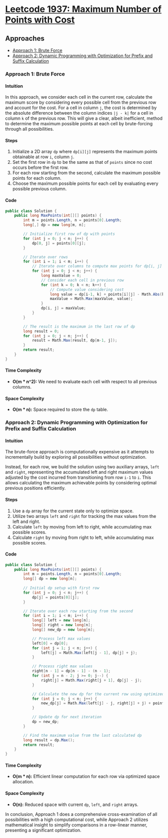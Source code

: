 # [Leetcode 1937: Maximum Number of Points with Cost](https://leetcode.com/problems/maximum-number-of-points-with-cost/)

## Approaches

- [Approach 1: Brute Force](#approach-1-brute-force)
- [Approach 2: Dynamic Programming with Optimization for Prefix and Suffix Calculation](#approach-2-dynamic-programming-with-optimization-for-prefix-and-suffix-calculation)

### Approach 1: Brute Force

#### Intuition

In this approach, we consider each cell in the current row, calculate the maximum score by considering every possible cell from the previous row and account for the cost. For a cell in column `j`, the cost is determined by the absolute difference between the column indices `|j - k|` for a cell in column `k` of the previous row. This will give a clear, albeit inefficient, method to determine the maximum possible points at each cell by brute-forcing through all possibilities.

#### Steps

1. Initialize a 2D array `dp` where `dp[i][j]` represents the maximum points obtainable at row `i`, column `j`.
2. Set the first row in `dp` to be the same as that of `points` since no cost occurs before the first row.
3. For each row starting from the second, calculate the maximum possible points for each column.
4. Choose the maximum possible points for each cell by evaluating every possible previous column.

#### Code

```csharp
public class Solution {
    public long MaxPoints(int[][] points) {
        int m = points.Length, n = points[0].Length;
        long[,] dp = new long[m, n];

        // Initialize first row of dp with points
        for (int j = 0; j < n; j++) {
            dp[0, j] = points[0][j];
        }

        // Iterate over rows
        for (int i = 1; i < m; i++) {
            // Iterate over columns to compute max points for dp[i, j]
            for (int j = 0; j < n; j++) {
                long maxValue = 0;
                // Consider each cell in previous row
                for (int k = 0; k < n; k++) {
                    // Compute value considering cost
                    long value = dp[i-1, k] + points[i][j] - Math.Abs(k - j);
                    maxValue = Math.Max(maxValue, value);
                }
                dp[i, j] = maxValue;
            }
        }

        // The result is the maximum in the last row of dp
        long result = 0;
        for (int j = 0; j < n; j++) {
            result = Math.Max(result, dp[m-1, j]);
        }
        return result;
    }
}
```

#### Time Complexity
- **O(m * n^2):** We need to evaluate each cell with respect to all previous columns.

#### Space Complexity
- **O(m * n):** Space required to store the `dp` table.

### Approach 2: Dynamic Programming with Optimization for Prefix and Suffix Calculation

#### Intuition

The brute-force approach is computationally expensive as it attempts to incrementally build by exploring all possibilities without optimization. 

Instead, for each row, we build the solution using two auxiliary arrays, `left` and `right`, representing the accumulated left and right maximum values adjusted by the cost incurred from transitioning from row `i-1` to `i`. This allows calculating the maximum achievable points by considering optimal previous positions efficiently.

#### Steps

1. Use a `dp` array for the current state only to optimize space.
2. Utilize two arrays `left` and `right` for tracking the max values from the left and right.
3. Calculate `left` by moving from left to right, while accumulating max possible scores.
4. Calculate `right` by moving from right to left, while accumulating max possible scores.

#### Code

```csharp
public class Solution {
    public long MaxPoints(int[][] points) {
        int m = points.Length, n = points[0].Length;
        long[] dp = new long[n];
        
        // Initial dp setup with first row
        for (int j = 0; j < n; j++) {
            dp[j] = points[0][j];
        }

        // Iterate over each row starting from the second
        for (int i = 1; i < m; i++) {
            long[] left = new long[n];
            long[] right = new long[n];
            long[] new_dp = new long[n];

            // Process left max values
            left[0] = dp[0];
            for (int j = 1; j < n; j++) {
                left[j] = Math.Max(left[j - 1], dp[j] + j);
            }

            // Process right max values
            right[n - 1] = dp[n - 1] - (n - 1);
            for (int j = n - 2; j >= 0; j--) {
                right[j] = Math.Max(right[j + 1], dp[j] - j);
            }

            // Calculate the new dp for the current row using optimized previous row values
            for (int j = 0; j < n; j++) {
                new_dp[j] = Math.Max(left[j] - j, right[j] + j) + points[i][j];
            }

            // Update dp for next iteration
            dp = new_dp;
        }

        // Find the maximum value from the last calculated dp
        long result = dp.Max();
        return result;
    }
}
```

#### Time Complexity
- **O(m * n):** Efficient linear computation for each row via optimized space allocation.

#### Space Complexity
- **O(n):** Reduced space with current `dp`, `left`, and `right` arrays.

In conclusion, Approach 1 does a comprehensive cross-examination of all possibilities with a high computational cost, while Approach 2 utilizes mathematical insight to simplify comparisons in a row-linear manner, presenting a significant optimization.

